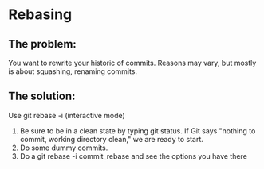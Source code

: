 # Rebasing

## The problem:

You want to rewrite your historic of commits. Reasons may vary, but mostly is about squashing, renaming commits.

## The solution:

Use git rebase -i (interactive mode)

1. Be sure to be in a clean state by typing git status. If Git says "nothing to commit, working directory clean," we are ready to start.
2. Do some dummy commits.
3. Do a git rebase -i commit_rebase and see the options you have there